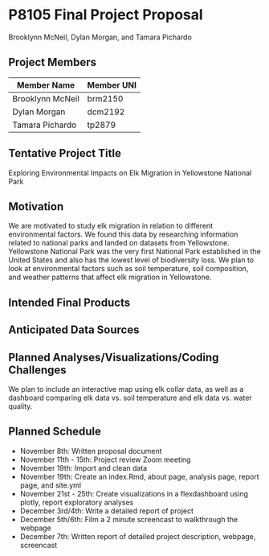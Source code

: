 P8105 Final Project Proposal
================
Brooklynn McNeil, Dylan Morgan, and Tamara Pichardo

## Project Members

| Member Name      | Member UNI |
|------------------|------------|
| Brooklynn McNeil | brm2150    |
| Dylan Morgan     | dcm2192    |
| Tamara Pichardo  | tp2879     |

## Tentative Project Title

Exploring Environmental Impacts on Elk Migration in Yellowstone National
Park

## Motivation

We are motivated to study elk migration in relation to different
environmental factors. We found this data by researching information
related to national parks and landed on datasets from Yellowstone.
Yellowstone National Park was the very first National Park established
in the United States and also has the lowest level of biodiversity loss.
We plan to look at environmental factors such as soil temperature, soil
composition, and weather patterns that affect elk migration in
Yellowstone.

## Intended Final Products

## Anticipated Data Sources

## Planned Analyses/Visualizations/Coding Challenges

We plan to include an interactive map using elk collar data, as well as
a dashboard comparing elk data vs. soil temperature and elk data
vs. water quality.

## Planned Schedule

- November 8th: Written proposal document
- November 11th - 15th: Project review Zoom meeting
- November 19th: Import and clean data
- November 19th: Create an index.Rmd, about page, analysis page, report
  page, and site.yml
- November 21st - 25th: Create visualizations in a flexdashboard using
  plotly, report exploratory analyses
- December 3rd/4th: Write a detailed report of project
- December 5th/6th: Film a 2 minute screencast to walkthrough the
  webpage
- December 7th: Written report of detailed project description, webpage,
  screencast
